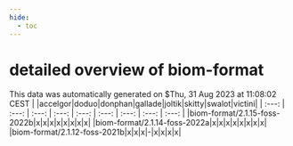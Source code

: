 ```yaml
---
hide:
  - toc
---
```


detailed overview of biom-format
================================


This data was automatically generated on $Thu, 31 Aug 2023 at 11:08:02 CEST
| |accelgor|doduo|donphan|gallade|joltik|skitty|swalot|victini|
| :---: | :---: | :---: | :---: | :---: | :---: | :---: | :---: | :---: |
|biom-format/2.1.15-foss-2022b|x|x|x|x|x|x|x|x|
|biom-format/2.1.14-foss-2022a|x|x|x|x|x|x|x|x|
|biom-format/2.1.12-foss-2021b|x|x|x|-|x|x|x|x|
